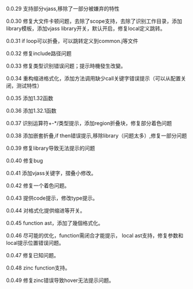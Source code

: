 0.0.29 支持部分vjass,移除了一部分被嫌弃的特性

0.0.30 修复大文件卡顿问题，去除了scope支持，去除了识别工作目录，添加library模板，添加vjass library开关，默认开启，修复local定义跳转。

0.0.31 if loop可以折叠，可以跳转定义到common.j等文件

0.0.32 修复include路径问题

0.0.33 修复类型识别错误问题；提示時機發生改變。

0.0.34 重构缩进格式化，添加方法调用缺少call关键字错误提示（可以从配置关闭，测试特性）

0.0.35 添加1.32函数

0.0.36 添加1.32.1函数

0.0.37 识别运算符+-*/类型提示，添加region折叠块，修复部分着色问题

0.0.38 添加嵌套折叠,if then错误提示,移除library（问题太多）,修复一部分问题

0.0.39 修复library导致无法提示的问题

0.0.40 修复bug

0.0.41 添加vjass关键字，摺叠小修改。

0.0.42 修复一个着色问题。

0.0.43 提供code提示，修改type提示。

0.0.44 对格式化提供缩进等开关。

0.0.45 function ast，添加了幾個格式化。

0.0.46 尽可能的优化，function需闭合才能提示， local ast支持，修复参数和local提示位置错误问题。

0.0.47 修复已知问题。

0.0.48 zinc function支持。

0.0.49 修复zinc错误导致hover无法提示问题。
